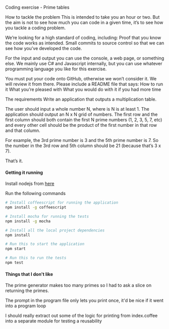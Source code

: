 Coding exercise - Prime tables

How to tackle the problem
This is intended to take you an hour or two. But the aim is not to see how much you can code in a given time, it’s to see how you tackle a coding problem.

We’re looking for a high standard of coding, including:
Proof that you know the code works as intended.
Small commits to source control so that we can see how you’ve developed the code.

For the input and output you can use the console, a web page, or something else. We mainly use C# and Javascript internally, but you can use whatever programming language you like for this exercise.

You must put your code onto GitHub, otherwise we won’t consider it. We will review it from there. Please include a README file that says:
How to run it
What you’re pleased with
What you would do with it if you had more time

The requirements
Write an application that outputs a multiplication table.

The user should input a whole number N, where is N is at least 1. The application should output an N x N grid of numbers. The first row and the first column should both contain the first N prime numbers (1, 2, 3, 5, 7, etc) and every other cell should be the product of the first number in that row and that column.

For example, the 3rd prime number is 3 and the 5th prime number is 7. So the number in the 3rd row and 5th column should be 21 (because that’s 3 x 7).

That’s it.

#### Getting it running

Install nodejs from [here](https://nodejs.org/en/download/)

Run the following commands

```sh
# Install coffeescript for running the application
npm install -g coffeescript

# Install mocha for running the tests
npm install -g mocha

# Install all the local project dependencies
npm install

# Run this to start the application
npm start

# Run this to run the tests
npm test
```

#### Things that I don't like

The prime generator makes too many primes so I had to ask a slice on returning the primes.

The prompt in the program file only lets you print once, it'd be nice if it went into a program loop

I should really extract out some of the logic for printing from index.coffee into a separate module for testing a reusability
